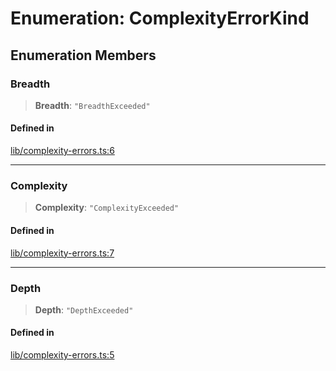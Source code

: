 # Enumeration: ComplexityErrorKind

## Enumeration Members

### Breadth

> **Breadth**: `"BreadthExceeded"`

#### Defined in

[lib/complexity-errors.ts:6](https://github.com/andreisergiu98/baeta/blob/277f62f15bfdecc05d507a84e60b62e5bc08a747/packages/extension-complexity/lib/complexity-errors.ts#L6)

***

### Complexity

> **Complexity**: `"ComplexityExceeded"`

#### Defined in

[lib/complexity-errors.ts:7](https://github.com/andreisergiu98/baeta/blob/277f62f15bfdecc05d507a84e60b62e5bc08a747/packages/extension-complexity/lib/complexity-errors.ts#L7)

***

### Depth

> **Depth**: `"DepthExceeded"`

#### Defined in

[lib/complexity-errors.ts:5](https://github.com/andreisergiu98/baeta/blob/277f62f15bfdecc05d507a84e60b62e5bc08a747/packages/extension-complexity/lib/complexity-errors.ts#L5)

